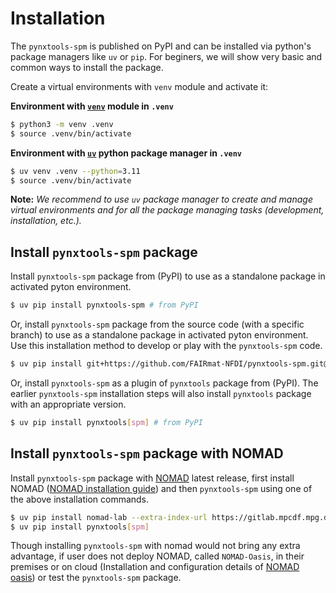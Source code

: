 # Installation

The `pynxtools-spm` is published on PyPI and can be installed via python's package managers like `uv` or `pip`.
For beginers, we will show very basic and common ways to install the package.

Create a virtual environments with `venv` module and activate it:

**Environment with [`venv`](https://docs.python.org/3/library/venv.html) module in `.venv`**

```bash
$ python3 -m venv .venv
$ source .venv/bin/activate
```

**Environment with [`uv`](https://docs.astral.sh/uv/getting-started/first-steps/) python package manager in `.venv`**

```bash
$ uv venv .venv --python=3.11
$ source .venv/bin/activate
```

<!-- Italic -->

**Note:** _We recommend to use `uv` package manager to create and manage virtual environments and for all the package managing tasks (development, installation, etc.)._

## **Install `pynxtools-spm` package**

Install `pynxtools-spm` package from (PyPI) to use as a standalone package in activated pyton environment.

```bash
$ uv pip install pynxtools-spm # from PyPI
```

Or, install `pynxtools-spm` package from the source code (with a specific branch) to use as a standalone package in activated pyton environment. Use this installation method to develop or play with the `pynxtools-spm` code.

```bash
$ uv pip install git+https://github.com/FAIRmat-NFDI/pynxtools-spm.git@<branch-name>#egg=pynxtools-spm # Replace <branch-name> with the branch you want to install
```

Or, install `pynxtools-spm` as a plugin of `pynxtools` package from (PyPI). The earlier `pynxtools-spm` installation steps will also install `pynxtools` package with an appropriate version.

```bash
$ uv pip install pynxtools[spm] # from PyPI
```

## **Install `pynxtools-spm` package with NOMAD**

Install `pynxtools-spm` package with [NOMAD](https://nomad-lab.eu/nomad-lab/) latest release, first install NOMAD ([NOMAD installation guide](https://nomad-lab.eu/prod/v1/docs/howto/programmatic/pythonlib.html)) and then `pynxtools-spm` using one of the above installation commands.

```bash
$ uv pip install nomad-lab --extra-index-url https://gitlab.mpcdf.mpg.de/api/v4/projects/2187/packages/pypi/simple
$ uv pip install pynxtools[spm]
```

Though installing `pynxtools-spm` with nomad would not bring any extra advantage, if user does not deploy NOMAD, called `NOMAD-Oasis`, in their premises or on cloud (Installation and configuration details of [NOMAD oasis](https://nomad-lab.eu/prod/v1/docs/howto/oasis/configure.html)) or test the `pynxtools-spm` package.
